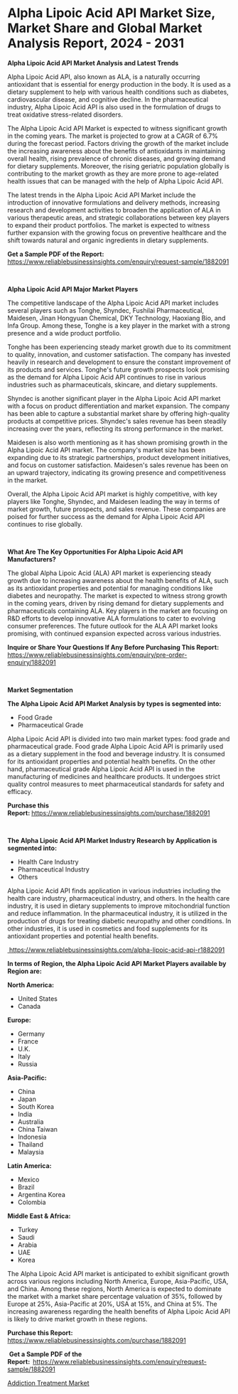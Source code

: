 <p><h1>Alpha Lipoic Acid API Market Size, Market Share and Global Market Analysis Report, 2024 - 2031</h1></p><p><strong>Alpha Lipoic Acid API Market Analysis and Latest Trends</strong></p>
<p><p>Alpha Lipoic Acid API, also known as ALA, is a naturally occurring antioxidant that is essential for energy production in the body. It is used as a dietary supplement to help with various health conditions such as diabetes, cardiovascular disease, and cognitive decline. In the pharmaceutical industry, Alpha Lipoic Acid API is also used in the formulation of drugs to treat oxidative stress-related disorders.</p><p>The Alpha Lipoic Acid API Market is expected to witness significant growth in the coming years. The market is projected to grow at a CAGR of 6.7% during the forecast period. Factors driving the growth of the market include the increasing awareness about the benefits of antioxidants in maintaining overall health, rising prevalence of chronic diseases, and growing demand for dietary supplements. Moreover, the rising geriatric population globally is contributing to the market growth as they are more prone to age-related health issues that can be managed with the help of Alpha Lipoic Acid API.</p><p>The latest trends in the Alpha Lipoic Acid API Market include the introduction of innovative formulations and delivery methods, increasing research and development activities to broaden the application of ALA in various therapeutic areas, and strategic collaborations between key players to expand their product portfolios. The market is expected to witness further expansion with the growing focus on preventive healthcare and the shift towards natural and organic ingredients in dietary supplements.</p></p>
<p><strong>Get a Sample PDF of the Report:&nbsp;</strong> <a href="https://www.reliablebusinessinsights.com/enquiry/request-sample/1882091">https://www.reliablebusinessinsights.com/enquiry/request-sample/1882091</a></p>
<p>&nbsp;</p>
<p><strong>Alpha Lipoic Acid API Major Market Players</strong></p>
<p><p>The competitive landscape of the Alpha Lipoic Acid API market includes several players such as Tonghe, Shyndec, Fushilai Pharmaceutical, Maidesen, Jinan Hongyuan Chemical, DKY Technology, Haoxiang Bio, and Infa Group. Among these, Tonghe is a key player in the market with a strong presence and a wide product portfolio.</p><p>Tonghe has been experiencing steady market growth due to its commitment to quality, innovation, and customer satisfaction. The company has invested heavily in research and development to ensure the constant improvement of its products and services. Tonghe's future growth prospects look promising as the demand for Alpha Lipoic Acid API continues to rise in various industries such as pharmaceuticals, skincare, and dietary supplements.</p><p>Shyndec is another significant player in the Alpha Lipoic Acid API market with a focus on product differentiation and market expansion. The company has been able to capture a substantial market share by offering high-quality products at competitive prices. Shyndec's sales revenue has been steadily increasing over the years, reflecting its strong performance in the market.</p><p>Maidesen is also worth mentioning as it has shown promising growth in the Alpha Lipoic Acid API market. The company's market size has been expanding due to its strategic partnerships, product development initiatives, and focus on customer satisfaction. Maidesen's sales revenue has been on an upward trajectory, indicating its growing presence and competitiveness in the market.</p><p>Overall, the Alpha Lipoic Acid API market is highly competitive, with key players like Tonghe, Shyndec, and Maidesen leading the way in terms of market growth, future prospects, and sales revenue. These companies are poised for further success as the demand for Alpha Lipoic Acid API continues to rise globally.</p></p>
<p>&nbsp;</p>
<p><strong>What Are The Key Opportunities For Alpha Lipoic Acid API Manufacturers?</strong></p>
<p><p>The global Alpha Lipoic Acid (ALA) API market is experiencing steady growth due to increasing awareness about the health benefits of ALA, such as its antioxidant properties and potential for managing conditions like diabetes and neuropathy. The market is expected to witness strong growth in the coming years, driven by rising demand for dietary supplements and pharmaceuticals containing ALA. Key players in the market are focusing on R&D efforts to develop innovative ALA formulations to cater to evolving consumer preferences. The future outlook for the ALA API market looks promising, with continued expansion expected across various industries.</p></p>
<p><strong>Inquire or Share Your Questions If Any Before Purchasing This Report:</strong> <a href="https://www.reliablebusinessinsights.com/enquiry/pre-order-enquiry/1882091">https://www.reliablebusinessinsights.com/enquiry/pre-order-enquiry/1882091</a></p>
<p>&nbsp;</p>
<p><strong>Market Segmentation</strong></p>
<p><strong>The Alpha Lipoic Acid API Market Analysis by types is segmented into:</strong></p>
<p><ul><li>Food Grade</li><li>Pharmaceutical Grade</li></ul></p>
<p><p>Alpha Lipoic Acid API is divided into two main market types: food grade and pharmaceutical grade. Food grade Alpha Lipoic Acid API is primarily used as a dietary supplement in the food and beverage industry. It is consumed for its antioxidant properties and potential health benefits. On the other hand, pharmaceutical grade Alpha Lipoic Acid API is used in the manufacturing of medicines and healthcare products. It undergoes strict quality control measures to meet pharmaceutical standards for safety and efficacy.</p></p>
<p><strong>Purchase this Report:&nbsp;</strong><a href="https://www.reliablebusinessinsights.com/purchase/1882091">https://www.reliablebusinessinsights.com/purchase/1882091</a></p>
<p>&nbsp;</p>
<p><strong>The Alpha Lipoic Acid API Market Industry Research by Application is segmented into:</strong></p>
<p><ul><li>Health Care Industry</li><li>Pharmaceutical Industry</li><li>Others</li></ul></p>
<p><p>Alpha Lipoic Acid API finds application in various industries including the health care industry, pharmaceutical industry, and others. In the health care industry, it is used in dietary supplements to improve mitochondrial function and reduce inflammation. In the pharmaceutical industry, it is utilized in the production of drugs for treating diabetic neuropathy and other conditions. In other industries, it is used in cosmetics and food supplements for its antioxidant properties and potential health benefits.</p></p>
<p><a href="https://www.reliablebusinessinsights.com/alpha-lipoic-acid-api-r1882091">&nbsp;https://www.reliablebusinessinsights.com/alpha-lipoic-acid-api-r1882091</a></p>
<p><strong>In terms of Region, the Alpha Lipoic Acid API Market Players available by Region are:</strong></p>
<p>
    <p> <strong> North America: </strong>
        <ul>
            <li>United States</li>
            <li>Canada</li>
        </ul>
        </p> 
    <p> <strong> Europe: </strong>
        <ul>
            <li>Germany</li>
            <li>France</li>
            <li>U.K.</li>
            <li>Italy</li>
            <li>Russia</li>
        </ul>
        </p> 
    <p> <strong> Asia-Pacific: </strong>
        <ul>
            <li>China</li>
            <li>Japan</li>
            <li>South Korea</li>
            <li>India</li>
            <li>Australia</li>
            <li>China Taiwan</li>
            <li>Indonesia</li>
            <li>Thailand</li>
            <li>Malaysia</li>
        </ul>
        </p> 
    <p> <strong> Latin America: </strong>
        <ul>
            <li>Mexico</li>
            <li>Brazil</li>
            <li>Argentina Korea</li>
            <li>Colombia</li>
        </ul>
        </p> 
    <p> <strong> Middle East & Africa: </strong>
        <ul>
            <li>Turkey</li>
            <li>Saudi</li>
            <li>Arabia</li>
            <li>UAE</li>
            <li>Korea</li>
        </ul>
    </p>
    </p>
<p><p>The Alpha Lipoic Acid API market is anticipated to exhibit significant growth across various regions including North America, Europe, Asia-Pacific, USA, and China. Among these regions, North America is expected to dominate the market with a market share percentage valuation of 35%, followed by Europe at 25%, Asia-Pacific at 20%, USA at 15%, and China at 5%. The increasing awareness regarding the health benefits of Alpha Lipoic Acid API is likely to drive market growth in these regions.</p></p>
<p><strong>Purchase this Report: </strong><a href="https://www.reliablebusinessinsights.com/purchase/1882091">https://www.reliablebusinessinsights.com/purchase/1882091</a></p>
<p>&nbsp;<strong>Get a Sample PDF of the Report:&nbsp;&nbsp;</strong><a href="https://www.reliablebusinessinsights.com/enquiry/request-sample/1882091">https://www.reliablebusinessinsights.com/enquiry/request-sample/1882091</a></p>
<p><strong></strong></p>
<p><p><a href="https://issuu.com/reportprime-2/docs/addiction-treatment-market-size-2030.pptx">Addiction Treatment Market</a></p></p>